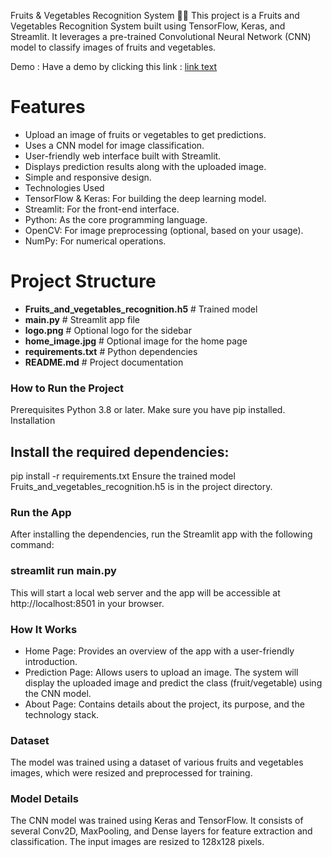 Fruits & Vegetables Recognition System 🍎🥦
This project is a Fruits and Vegetables Recognition System built using TensorFlow, Keras, and Streamlit. It leverages a pre-trained Convolutional Neural Network (CNN) model to classify images of fruits and vegetables.

Demo : Have a demo by clicking this  link : [link text](https://fruitsandvegetablesrecognition-6gvxcmmkhxwcbijxcxhpaz.streamlit.app/)

# Features
- Upload an image of fruits or vegetables to get predictions.
- Uses a CNN model for image classification.
- User-friendly web interface built with Streamlit.
- Displays prediction results along with the uploaded image.
- Simple and responsive design.
- Technologies Used
- TensorFlow & Keras: For building the deep learning model.
- Streamlit: For the front-end interface.
- Python: As the core programming language.
- OpenCV: For image preprocessing (optional, based on your usage).
- NumPy: For numerical operations.
# Project Structure

- **Fruits_and_vegetables_recognition.h5**  # Trained model
- **main.py**                               # Streamlit app file
- **logo.png**                              # Optional logo for the sidebar
- **home_image.jpg**                        # Optional image for the home page
- **requirements.txt**                      # Python dependencies
- **README.md**                             # Project documentation
  
### How to Run the Project
Prerequisites
Python 3.8 or later.
Make sure you have pip installed.
Installation

## Install the required dependencies:

pip install -r requirements.txt
Ensure the trained model Fruits_and_vegetables_recognition.h5 is in the project directory.

### Run the App
After installing the dependencies, run the Streamlit app with the following command:

### streamlit run main.py
This will start a local web server and the app will be accessible at http://localhost:8501 in your browser.

### How It Works
- Home Page: Provides an overview of the app with a user-friendly introduction.
- Prediction Page: Allows users to upload an image. The system will display the uploaded image and predict the class (fruit/vegetable) using the CNN model.
- About Page: Contains details about the project, its purpose, and the technology stack.
### Dataset
The model was trained using a dataset of various fruits and vegetables images, which were resized and preprocessed for training.

### Model Details
The CNN model was trained using Keras and TensorFlow. It consists of several Conv2D, MaxPooling, and Dense layers for feature extraction and classification. The input images are resized to 128x128 pixels.
